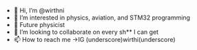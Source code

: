 - 👋 Hi, I’m @wirthni
- 👀 I’m interested in physics, aviation, and STM32 programming
- 🌱 Future physicist
- 💞️ I’m looking to collaborate on every sh** I can get 
- 📫 How to reach me ->IG (underscore)wirthi(underscore)

<!---
wirthni/wirthni is a ✨ special ✨ repository because its `README.md` (this file) appears on your GitHub profile.
You can click the Preview link to take a look at your changes.
--->
